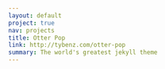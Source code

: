 ```yaml
---
layout: default
project: true
nav: projects
title: Otter Pop
link: http://tybenz.com/otter-pop
summary: The world's greatest jekyll theme
---
```


